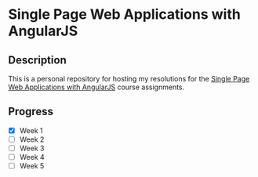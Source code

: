 # Single Page Web Applications with AngularJS

## Description
This is a personal repository for hosting my resolutions for the [Single Page Web Applications with AngularJS](https://www.coursera.org/learn/single-page-web-apps-with-angularjs) course assignments.

## Progress
- [x] Week 1
- [ ] Week 2
- [ ] Week 3
- [ ] Week 4
- [ ] Week 5
